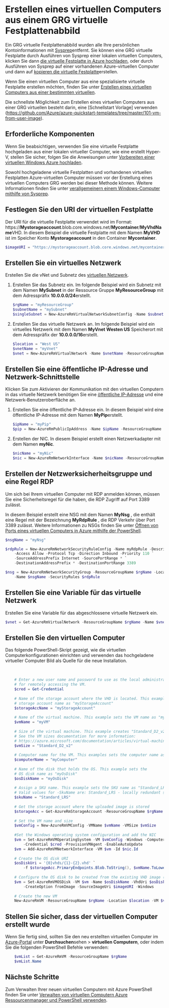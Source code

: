 <properties
    pageTitle="Erstellen von virtuellen Computer aus einer GRG virtuellen | Microsoft Azure"
    description="Informationen Sie zum Erstellen von eines Windows-Computers aus einem GRG virtuelle Festplattenabbild mithilfe der PowerShell Azure im Bereitstellungsmodell Ressourcenmanager."
    services="virtual-machines-windows"
    documentationCenter=""
    authors="cynthn"
    manager="timlt"
    editor=""
    tags="azure-resource-manager"/>

<tags
    ms.service="virtual-machines-windows"
    ms.workload="infrastructure-services"
    ms.tgt_pltfrm="vm-windows"
    ms.devlang="na"
    ms.topic="article"
    ms.date="10/10/2016"
    ms.author="cynthn"/>

# <a name="create-a-vm-from-a-generalized-vhd-image"></a>Erstellen eines virtuellen Computers aus einem GRG virtuelle Festplattenabbild

Ein GRG virtuelle Festplattenabbild wurden alle Ihre persönlichen Kontoinformationen mit [Sysprep](virtual-machines-windows-generalize-vhd.md)entfernt. Sie können eine GRG virtuelle Festplatte durch Ausführen von Sysprep einer lokalen virtuellen Computers, klicken Sie dann [die virtuelle Festplatte in Azure hochladen](virtual-machines-windows-upload-image.md), oder durch Ausführen von Sysprep auf einer vorhandenen Azure-virtuellen Computer und dann auf [kopieren die virtuelle Festplatte](virtual-machines-windows-vhd-copy.md)erstellen.

Wenn Sie einen virtuellen Computer aus eine spezialisierte virtuelle Festplatte erstellen möchten, finden Sie unter [Erstellen eines virtuellen Computers aus einer bestimmten virtuellen](virtual-machines-windows-create-vm-specialized.md).

Die schnellste Möglichkeit zum Erstellen eines virtuellen Computers aus einer GRG virtuellen besteht darin, eine [Schnellstart Vorlage] verwenden (https://github.com/Azure/azure-quickstart-templates/tree/master/101-vm-from-user-image). 


## <a name="prerequisites"></a>Erforderliche Komponenten

Wenn Sie beabsichtigen, verwenden Sie eine virtuelle Festplatte hochgeladen aus einer lokalen virtueller Computer, wie eine erstellt Hyper-V, stellen Sie sicher, folgen Sie die Anweisungen unter [Vorbereiten einer virtuellen Windows Azure hochladen](virtual-machines-windows-prepare-for-upload-vhd-image.md). 

Sowohl hochgeladene virtuelle Festplatten und vorhandenen virtuellen Festplatten Azure-virtuellen Computer müssen vor der Erstellung eines virtuellen Computers GRG werden bei dieser Methode können. Weitere Informationen finden Sie unter [verallgemeinern einem Windows-Computer mithilfe von Sysprep](virtual-machines-windows-generalize-vhd.md). 


## <a name="set-the-uri-of-the-vhd"></a>Festlegen Sie den URI der virtuellen Festplatte

Der URI für die virtuelle Festplatte verwendet wird im Format: https://**Mystorageaccount**.blob.core.windows.net/**Mycontainer**/**MyVhdName**VHD. In diesem Beispiel die virtuelle Festplatte mit dem Namen **MyVHD** ist im Speicher Konto **Mystorageaccount** in den Container **Mycontainer**.

```powershell
$imageURI = "https://mystorageaccount.blob.core.windows.net/mycontainer/myVhd.vhd"
```


## <a name="create-a-virtual-network"></a>Erstellen Sie ein virtuelles Netzwerk

Erstellen Sie die vNet und Subnetz des [virtuellen Netzwerk](../virtual-network/virtual-networks-overview.md).


1. Erstellen Sie das Subnetz ein. Im folgende Beispiel wird ein Subnetz mit dem Namen **MySubnet** in der Ressource Gruppe **MyResourceGroup** mit dem Adresspräfix **10.0.0.0/24**erstellt.  

    ```powershell
    $rgName = "myResourceGroup"
    $subnetName = "mySubnet"
    $singleSubnet = New-AzureRmVirtualNetworkSubnetConfig -Name $subnetName -AddressPrefix 10.0.0.0/24
    ```
      
2. Erstellen Sie das virtuelle Netzwerk an. Im folgende Beispiel wird ein virtuelles Netzwerk mit dem Namen **MyVnet** **Westen US** Speicherort mit dem Adresspräfix der **10.0.0.0/16**erstellt.  

    ```powershell
    $location = "West US"
    $vnetName = "myVnet"
    $vnet = New-AzureRmVirtualNetwork -Name $vnetName -ResourceGroupName $rgName -Location $location -AddressPrefix 10.0.0.0/16 -Subnet $singleSubnet
    ```    
            
## <a name="create-a-public-ip-address-and-network-interface"></a>Erstellen Sie eine öffentliche IP-Adresse und Netzwerk-Schnittstelle

Klicken Sie zum Aktivieren der Kommunikation mit den virtuellen Computern in das virtuelle Netzwerk benötigen Sie eine [öffentliche IP-Adresse](../virtual-network/virtual-network-ip-addresses-overview-arm.md) und eine Netzwerk-Benutzeroberfläche an.

1. Erstellen Sie eine öffentliche IP-Adresse ein. In diesem Beispiel wird eine öffentliche IP-Adresse mit dem Namen **MyPip**erstellt. 

    ```powershell
    $ipName = "myPip"
    $pip = New-AzureRmPublicIpAddress -Name $ipName -ResourceGroupName $rgName -Location $location -AllocationMethod Dynamic
    ```       

2. Erstellen der NIC. In diesem Beispiel erstellt einen Netzwerkadapter mit dem Namen **myNic**. 

    ```powershell
    $nicName = "myNic"
    $nic = New-AzureRmNetworkInterface -Name $nicName -ResourceGroupName $rgName -Location $location -SubnetId $vnet.Subnets[0].Id -PublicIpAddressId $pip.Id
    ```

## <a name="create-the-network-security-group-and-an-rdp-rule"></a>Erstellen der Netzwerksicherheitsgruppe und eine Regel RDP

Um sich bei Ihrem virtuellen Computer mit RDP anmelden können, müssen Sie eine Sicherheitsregel für die haben, die RDP Zugriff auf Port 3389 zulässt. 

In diesem Beispiel erstellt eine NSG mit dem Namen **MyNsg** , die enthält eine Regel mit der Bezeichnung **MyRdpRule** , die RDP Verkehr über Port 3389 zulässt. Weitere Informationen zu NSGs finden Sie unter [Öffnen von Ports eines virtuellen Computers in Azure mithilfe der PowerShell](virtual-machines-windows-nsg-quickstart-powershell.md).

```powershell
$nsgName = "myNsg"

$rdpRule = New-AzureRmNetworkSecurityRuleConfig -Name myRdpRule -Description "Allow RDP" `
    -Access Allow -Protocol Tcp -Direction Inbound -Priority 110 `
    -SourceAddressPrefix Internet -SourcePortRange * `
    -DestinationAddressPrefix * -DestinationPortRange 3389

$nsg = New-AzureRmNetworkSecurityGroup -ResourceGroupName $rgName -Location $location `
    -Name $nsgName -SecurityRules $rdpRule
```


## <a name="create-a-variable-for-the-virtual-network"></a>Erstellen Sie eine Variable für das virtuelle Netzwerk

Erstellen Sie eine Variable für das abgeschlossene virtuelle Netzwerk ein. 

```powershell
$vnet = Get-AzureRmVirtualNetwork -ResourceGroupName $rgName -Name $vnetName
```

## <a name="create-the-vm"></a>Erstellen Sie den virtuellen Computer

Das folgende PowerShell-Skript gezeigt, wie die virtuellen Computerkonfigurationen einrichten und verwenden das hochgeladene virtueller Computer Bild als Quelle für die neue Installation.

</br>


```powershell
    # Enter a new user name and password to use as the local administrator account 
    # for remotely accessing the VM.
    $cred = Get-Credential
    
    # Name of the storage account where the VHD is located. This example sets the 
    # storage account name as "myStorageAccount"
    $storageAccName = "myStorageAccount"
    
    # Name of the virtual machine. This example sets the VM name as "myVM".
    $vmName = "myVM"
    
    # Size of the virtual machine. This example creates "Standard_D2_v2" sized VM. 
    # See the VM sizes documentation for more information: 
    # https://azure.microsoft.com/documentation/articles/virtual-machines-windows-sizes/
    $vmSize = "Standard_D2_v2"
    
    # Computer name for the VM. This examples sets the computer name as "myComputer".
    $computerName = "myComputer"
    
    # Name of the disk that holds the OS. This example sets the 
    # OS disk name as "myOsDisk"
    $osDiskName = "myOsDisk"
    
    # Assign a SKU name. This example sets the SKU name as "Standard_LRS"
    # Valid values for -SkuName are: Standard_LRS - locally redundant storage, Standard_ZRS - zone redundant storage, Standard_GRS - geo redundant storage, Standard_RAGRS - read access geo redundant storage, Premium_LRS - premium locally redundant storage. 
    $skuName = "Standard_LRS"
    
    # Get the storage account where the uploaded image is stored
    $storageAcc = Get-AzureRmStorageAccount -ResourceGroupName $rgName -AccountName $storageAccName
    
    # Set the VM name and size
    $vmConfig = New-AzureRmVMConfig -VMName $vmName -VMSize $vmSize
    
    #Set the Windows operating system configuration and add the NIC
    $vm = Set-AzureRmVMOperatingSystem -VM $vmConfig -Windows -ComputerName $computerName `
        -Credential $cred -ProvisionVMAgent -EnableAutoUpdate
    $vm = Add-AzureRmVMNetworkInterface -VM $vm -Id $nic.Id
    
    # Create the OS disk URI
    $osDiskUri = '{0}vhds/{1}-{2}.vhd' `
        -f $storageAcc.PrimaryEndpoints.Blob.ToString(), $vmName.ToLower(), $osDiskName
    
    # Configure the OS disk to be created from the existing VHD image (-CreateOption fromImage).
    $vm = Set-AzureRmVMOSDisk -VM $vm -Name $osDiskName -VhdUri $osDiskUri `
        -CreateOption fromImage -SourceImageUri $imageURI -Windows
    
    # Create the new VM
    New-AzureRmVM -ResourceGroupName $rgName -Location $location -VM $vm
```

## <a name="verify-that-the-vm-was-created"></a>Stellen Sie sicher, dass der virtuellen Computer erstellt wurde 

Wenn Sie fertig sind, sollten Sie den neu erstellten virtuellen Computer im [Azure-Portal](https://portal.azure.com) unter **Durchsuchen**sehen > **virtuellen Computern**, oder indem Sie die folgenden PowerShell Befehle verwenden:

```powershell
    $vmList = Get-AzureRmVM -ResourceGroupName $rgName
    $vmList.Name
```

## <a name="next-steps"></a>Nächste Schritte

Zum Verwalten Ihrer neuen virtuellen Computern mit Azure PowerShell finden Sie unter [Verwalten von virtuellen Computern Azure Ressourcenmanager und PowerShell verwenden](virtual-machines-windows-ps-manage.md).


